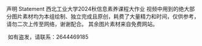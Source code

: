 声明 Statement
西北工业大学2024秋信息素养课程大作业
​ 视频中用到的绝大部分图片素材均为本组绘制、独立完成且原创，耗费了大量精力和时间，仅供参考，请勿二次上传至网络，谢谢配合。 其余图片素材来自免费网站。

​ 如有盗发，请联系：2644469185
